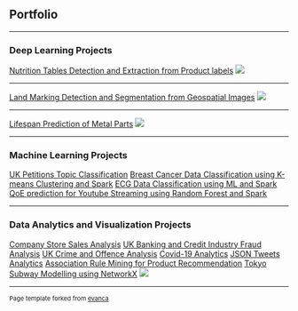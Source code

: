 ## Portfolio

---

### Deep Learning Projects 

[Nutrition Tables Detection and Extraction from Product labels](/sample_page)
<img src="images/dummy_thumbnail.jpg?raw=true"/>

---
[Land Marking Detection and Segmentation from Geospatial Images](/pdf/sample_presentation.pdf)
<img src="images/dummy_thumbnail.jpg?raw=true"/>

---
[Lifespan Prediction of Metal Parts](http://example.com/)
<img src="images/dummy_thumbnail.jpg?raw=true"/>

---

### Machine Learning Projects

[UK Petitions Topic Classification](http://example.com/)
[Breast Cancer Data Classification using K-means Clustering and Spark](http://example.com/)
[ECG Data Classification using ML and Spark](http://example.com/)
[QoE prediction for Youtube Streaming using Random Forest and Spark](http://example.com/)

---

### Data Analytics and Visualization Projects

[Company Store Sales Analysis](http://example.com/)
[UK Banking and Credit Industry Fraud Analysis](http://example.com/)
[UK Crime and Offence Analysis](http://example.com/)
[Covid-19 Analytics](http://example.com/)
[JSON Tweets Analytics](http://example.com/)
[Association Rule Mining for Product Recommendation](http://example.com/)
[Tokyo Subway Modelling using NetworkX](http://example.com/)
<img src="images/dummy_thumbnail.jpg?raw=true"/>

---
<p style="font-size:11px">Page template forked from <a href="https://github.com/evanca/quick-portfolio">evanca</a></p>
<!-- Remove above link if you don't want to attibute -->
